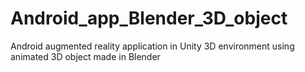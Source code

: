 # Android_app_Blender_3D_object
Android augmented reality application in Unity 3D environment using animated 3D object made in Blender

